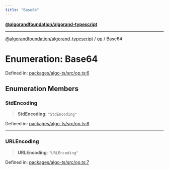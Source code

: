 ```yaml
---
title: "Base64"
---
```


[**@algorandfoundation/algorand-typescript**](../../README.md)

***

[@algorandfoundation/algorand-typescript](../../README.md) / [op](../README.md) / Base64

# Enumeration: Base64

Defined in: [packages/algo-ts/src/op.ts:6](https://github.com/algorandfoundation/puya-ts/blob/main/packages/algo-ts/src/op.ts#L6)

## Enumeration Members

### StdEncoding

> **StdEncoding**: `"StdEncoding"`

Defined in: [packages/algo-ts/src/op.ts:8](https://github.com/algorandfoundation/puya-ts/blob/main/packages/algo-ts/src/op.ts#L8)

***

### URLEncoding

> **URLEncoding**: `"URLEncoding"`

Defined in: [packages/algo-ts/src/op.ts:7](https://github.com/algorandfoundation/puya-ts/blob/main/packages/algo-ts/src/op.ts#L7)
